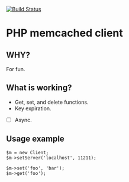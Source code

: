 [![Build Status](https://travis-ci.com/zualex/memcached-client.svg?branch=master)](https://travis-ci.com/zualex/memcached-client)

# PHP memcached client

## WHY?
For fun.

## What is working?
- Get, set, and delete functions.
- Key expiration.
- [ ] Async.

## Usage example

    $m = new Client;
    $m->setServer('localhost', 11211);

    $m->set('foo', 'bar');
    $m->get('foo');